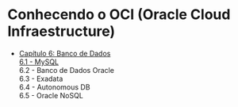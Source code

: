 # Conhecendo o OCI (Oracle Cloud Infraestructure)

- [Capítulo 6: Banco de Dados](https://github.com/daniel-armbrust/oci-book/blob/main/chapter-6/README.md) <br>
    [6.1 - MySQL](https://github.com/daniel-armbrust/oci-book/blob/main/chapter-6/6-1_mysql.md) <br>
    6.2 - Banco de Dados Oracle <br>
    6.3 - Exadata <br>
    6.4 - Autonomous DB <br>
    6.5 - Oracle NoSQL <br>